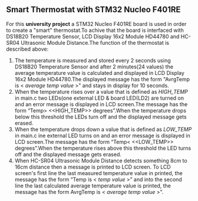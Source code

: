 ## Smart Thermostat with STM32 Nucleo F401RE

For this **university project** a STM32 Nucleo F401RE board is used in order to create a "smart" thermostat.To achive that the board is interfaced with 
DS18B20 Temperature Sensor, LCD Display 16x2 Module HD44780 and HC-SR04 Ultrasonic Module Distance.The function of the thermostat is described above:

1. The temperature is measured and stored every 2 seconds using DS18B20 Temperature Sensor and after 2 minutes(24 values) the average temperature value is calculated and displayed in LCD Display 16x2 Module HD44780.The displayed message has the form "AvrgTemp is < *average temp value* >" and stays in display for 10 seconds.
2. When the temperature rises over a value that is defined as *HIGH_TEMP* in main.c two LEDs(one external LED & board LED(LD2) are turned on and an error message is displayed in LCD screen.The message has the form “Temp> <<HIGH_TEMP>> degrees”.When the temperature drops below this threshold the LEDs turn off and the displayed message gets erased.
3. When the temperature drops down a value that is defined as *LOW_TEMP* in main.c ine external LED turns on and an error message is displayed in LCD screen.The message has the form “Temp< <<LOW_TEMP>> degrees”.When the temperature rises above this threshold the LED turns off and the displayed message gets erased.
4. When HC-SR04 Ultrasonic Module Distance detects something 8cm to 16cm distance then a message is printed to LCD screen. To LCD screen's first line the last measured temperature value in printed, the message has the form “Temp is < *temp value* >” and into the second line the last calculated average temperature value is printed, the message has the form AvrgTemp is < *average temp value* >”. 
